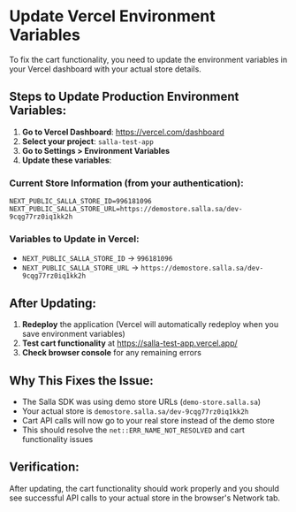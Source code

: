 # Update Vercel Environment Variables

To fix the cart functionality, you need to update the environment variables in your Vercel dashboard with your actual store details.

## Steps to Update Production Environment Variables:

1. **Go to Vercel Dashboard**: https://vercel.com/dashboard
2. **Select your project**: `salla-test-app`
3. **Go to Settings > Environment Variables**
4. **Update these variables**:

### Current Store Information (from your authentication):
```
NEXT_PUBLIC_SALLA_STORE_ID=996181096
NEXT_PUBLIC_SALLA_STORE_URL=https://demostore.salla.sa/dev-9cqg77rz0iq1kk2h
```

### Variables to Update in Vercel:
- `NEXT_PUBLIC_SALLA_STORE_ID` → `996181096`
- `NEXT_PUBLIC_SALLA_STORE_URL` → `https://demostore.salla.sa/dev-9cqg77rz0iq1kk2h`

## After Updating:
1. **Redeploy** the application (Vercel will automatically redeploy when you save environment variables)
2. **Test cart functionality** at https://salla-test-app.vercel.app/
3. **Check browser console** for any remaining errors

## Why This Fixes the Issue:
- The Salla SDK was using demo store URLs (`demo-store.salla.sa`)
- Your actual store is `demostore.salla.sa/dev-9cqg77rz0iq1kk2h`
- Cart API calls will now go to your real store instead of the demo store
- This should resolve the `net::ERR_NAME_NOT_RESOLVED` and cart functionality issues

## Verification:
After updating, the cart functionality should work properly and you should see successful API calls to your actual store in the browser's Network tab.